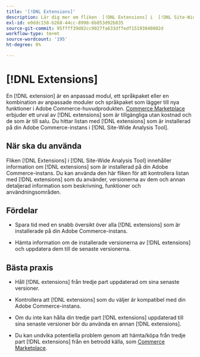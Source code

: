 ```yaml
---
title: '[!DNL Extensions]'
description: Lär dig mer om fliken  [!DNL Extensions] i  [!DNL Site-Wide Analysis Tool] när du ska använda den, dess fördelar och bästa praxis.
exl-id: e0ddc158-b268-44cc-8998-6b853d92b835
source-git-commit: 95ffff39d82cc9027fa633dffedf15193040802d
workflow-type: tm+mt
source-wordcount: '195'
ht-degree: 0%

---
```


# [!DNL Extensions]

En [!DNL extension] är en anpassad modul, ett språkpaket eller en kombination av anpassade moduler och språkpaket som lägger till nya funktioner i Adobe Commerce-huvudprodukten. [Commerce Marketplace](https://marketplace.magento.com/extensions.html) erbjuder ett urval av [!DNL extensions] som är tillgängliga utan kostnad och de som är till salu. Du hittar listan med [!DNL extensions] som är installerad på din Adobe Commerce-instans i [!DNL Site-Wide Analysis Tool].

## När ska du använda

Fliken [!DNL Extensions] i [!DNL Site-Wide Analysis Tool] innehåller information om [!DNL extensions] som är installerad på din Adobe Commerce-instans. Du kan använda den här fliken för att kontrollera listan med [!DNL extensions] som du använder, versionerna av dem och annan detaljerad information som beskrivning, funktioner och användningsområden.

## Fördelar

* Spara tid med en snabb översikt över alla [!DNL extensions] som är installerade på din Adobe Commerce-instans.

* Hämta information om de installerade versionerna av [!DNL extensions] och uppdatera dem till de senaste versionerna.

## Bästa praxis

* Håll [!DNL extensions] från tredje part uppdaterad om sina senaste versioner.

* Kontrollera att [!DNL extensions] som du väljer är kompatibel med din Adobe Commerce-instans.

* Om du inte kan hålla din tredje part [!DNL extensions] uppdaterad till sina senaste versioner bör du använda en annan [!DNL extensions].

* Du kan undvika potentiella problem genom att hämta/köpa från tredje part [!DNL extensions] från en betrodd källa, som [Commerce Marketplace](https://marketplace.magento.com/extensions.html).
